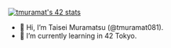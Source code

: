 [![tmuramat's 42 stats](https://badge42.vercel.app/api/v2/cl2dgow0y001109lbm4bu7yzv/stats?cursusId=50&coalitionId=62)](https://github.com/JaeSeoKim/badge42)
- 👋 Hi, I’m Taisei Muramatsu (@tmuramat081).
- 🌱 I’m currently learning in 42 Tokyo.

<!---
tmuramat081/tmuramat081 is a ✨ special ✨ repository because its `README.md` (this file) appears on your GitHub profile.
You can click the Preview link to take a look at your changes.
--->
